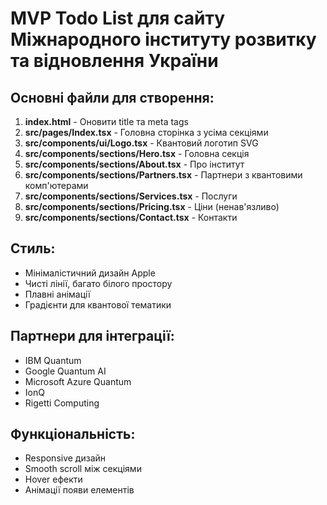 # MVP Todo List для сайту Міжнародного інституту розвитку та відновлення України

## Основні файли для створення:

1. **index.html** - Оновити title та meta tags
2. **src/pages/Index.tsx** - Головна сторінка з усіма секціями
3. **src/components/ui/Logo.tsx** - Квантовий логотип SVG
4. **src/components/sections/Hero.tsx** - Головна секція
5. **src/components/sections/About.tsx** - Про інститут
6. **src/components/sections/Partners.tsx** - Партнери з квантовими комп'ютерами
7. **src/components/sections/Services.tsx** - Послуги
8. **src/components/sections/Pricing.tsx** - Ціни (ненав'язливо)
9. **src/components/sections/Contact.tsx** - Контакти

## Стиль:
- Мінімалістичний дизайн Apple
- Чисті лінії, багато білого простору
- Плавні анімації
- Градієнти для квантової тематики

## Партнери для інтеграції:
- IBM Quantum
- Google Quantum AI
- Microsoft Azure Quantum
- IonQ
- Rigetti Computing

## Функціональність:
- Responsive дизайн
- Smooth scroll між секціями
- Hover ефекти
- Анімації появи елементів